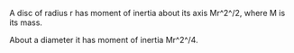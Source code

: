 A disc of radius r has moment of inertia about its axis Mr^2^/2, where M
is its mass.

About a diameter it has moment of inertia Mr^2^/4.
